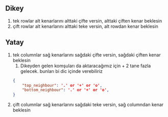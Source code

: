 ## Dikey
1) tek rowlar alt kenarlarını alttaki çifte versin, alttaki çiften kenar beklesin
2) çift rowlar alt kenarlarını alttaki teke versin, alt rowdan kenar beklesin

## Yatay
1) tek columnlar sağ kenarlarını sağdaki çifte versin, sağdaki çiften kenar beklesin
    1) Dikeyden gelen komşuları da aktaracağımız için + 2 tane fazla gelecek. bunları bi dic içinde verebiliriz
    ```json
    {
        "top_neighbour": '.' or '+' or 'o',
        "bottom_neighbour": '.' or '+' or 'o',
    }
    ```
2) çift columnlar sağ kenarlarını sağdaki teke versin, sağ columndan kenar beklesin
